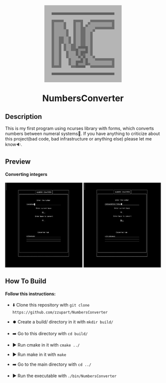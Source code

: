 <h1 align='center'>
  <img src="logo.jpg" alt="logo" width="250" height="250">

  NumbersConverter
</h1>
<h2>Description</h2>
This is my first program using ncurses library with forms, which converts numbers between numeral systems🔄. If you have anything to criticize about this project(bad code, bad infrastructure or anything else) please let me know🔉.
<h2>Preview</h2>
<h4 align='center'>
  <h4>Converting integers</h4>

  <img src="preview/screenshot1.jpg" alt="screen1" width="250" height="275">
  <img src="preview/screenshot2.jpg" alt="screen2" width="250" height="275">
</h4>
<h2>How To Build</h2>
<h4>Follow this instructions:</h4>

 - ⬇️ Clone this repository with `git clone https://github.com/zzupart/NumbersConverter`

 - ⏺️ Create a build/ directory in it with `mkdir build/`

 - ➡️ Go to this directory with `cd build/`

 - ▶️ Run cmake in it with `cmake ../`

 - ▶️ Run make in it with `make`

 - ➡️ Go to the main directory with `cd ../`

 - ▶️ Run the executable with `./bin/NumbersConverter`
